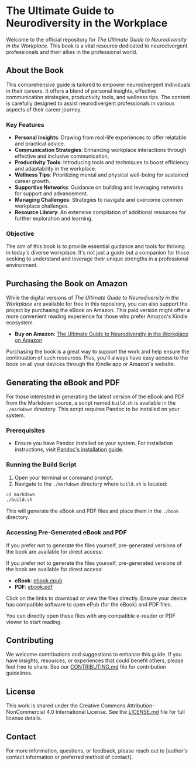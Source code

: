 # The Ultimate Guide to Neurodiversity in the Workplace

Welcome to the official repository for *The Ultimate Guide to Neurodiversity in the Workplace*. This book is a vital resource dedicated to neurodivergent professionals and their allies in the professional world.

## About the Book
This comprehensive guide is tailored to empower neurodivergent individuals in their careers. It offers a blend of personal insights, effective communication strategies, productivity tools, and wellness tips. The content is carefully designed to assist neurodivergent professionals in various aspects of their career journey.

### Key Features
- **Personal Insights**: Drawing from real-life experiences to offer relatable and practical advice.
- **Communication Strategies**: Enhancing workplace interactions through effective and inclusive communication.
- **Productivity Tools**: Introducing tools and techniques to boost efficiency and adaptability in the workplace.
- **Wellness Tips**: Prioritizing mental and physical well-being for sustained career growth.
- **Supportive Networks**: Guidance on building and leveraging networks for support and advancement.
- **Managing Challenges**: Strategies to navigate and overcome common workplace challenges.
- **Resource Library**: An extensive compilation of additional resources for further exploration and learning.

### Objective
The aim of this book is to provide essential guidance and tools for thriving in today's diverse workplace. It's not just a guide but a companion for those seeking to understand and leverage their unique strengths in a professional environment.

## Purchasing the Book on Amazon

While the digital versions of *The Ultimate Guide to Neurodiversity in the Workplace* are available for free in this repository, you can also support the project by purchasing the eBook on Amazon. This paid version might offer a more convenient reading experience for those who prefer Amazon's Kindle ecosystem.

- **Buy on Amazon**: [The Ultimate Guide to Neurodiversity in the Workplace on Amazon](https://www.amazon.com/Ultimate-Guide-Neurodiversity-Workplace-ebook/dp/B0CTG5ZXT7/)

Purchasing the book is a great way to support the work and help ensure the continuation of such resources. Plus, you'll always have easy access to the book on all your devices through the Kindle app or Amazon's website.

## Generating the eBook and PDF

For those interested in generating the latest version of the eBook and PDF from the Markdown source, a script named `build.sh` is available in the `./markdown` directory. This script requires Pandoc to be installed on your system.

### Prerequisites
- Ensure you have Pandoc installed on your system. For installation instructions, visit [Pandoc's installation guide](https://pandoc.org/installing.html).

### Running the Build Script
1. Open your terminal or command prompt.
2. Navigate to the `./markdown` directory where `build.sh` is located:
```bash
cd markdown
./build.sh
```
This will generate the eBook and PDF files and place them in the ```./book``` directory.

### Accessing Pre-Generated eBook and PDF

If you prefer not to generate the files yourself, pre-generated versions of the book are available for direct access:

If you prefer not to generate the files yourself, pre-generated versions of the book are available for direct access:
- **eBook**: [ebook.epub](./book/ebook.epub)
- **PDF**: [ebook.pdf](./book/ebook/ebook.pdf)

Click on the links to download or view the files directly. Ensure your device has compatible software to open ePub (for the eBook) and PDF files.

You can directly open these files with any compatible e-reader or PDF viewer to start reading.

## Contributing
We welcome contributions and suggestions to enhance this guide. If you have insights, resources, or experiences that could benefit others, please feel free to share. See our [CONTRIBUTING.md](CONTRIBUTING.md) file for contribution guidelines.

## License
This work is shared under the Creative Commons Attribution-NonCommercial 4.0 International License. See the [LICENSE.md](LICENSE.md) file for full license details.

## Contact
For more information, questions, or feedback, please reach out to [author's contact information or preferred method of contact].
